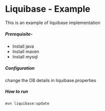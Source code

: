 # Liquibase - Example

This is an example of liquibase implementation

##### Prerequisite-

  - Install java
  - Install maven
  - Install mysql

##### Configuration

change the DB details in liquibase.properties

##### How to run

    mvn liquibase:update



